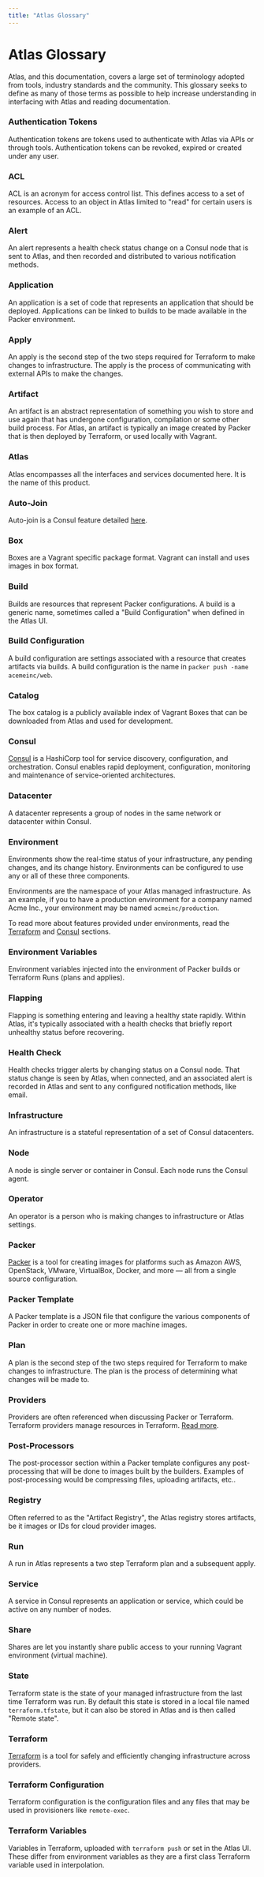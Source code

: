 ```yaml
---
title: "Atlas Glossary"
---
```

# Atlas Glossary

Atlas, and this documentation, covers a large set of terminology adopted
from tools, industry standards and the community. This glossary
seeks to define as many of those terms as possible to help increase
understanding in interfacing with Atlas and reading documentation.

### Authentication Tokens

Authentication tokens are tokens used to authenticate with Atlas via
APIs or through tools. Authentication tokens can be revoked, expired
or created under any user.

### ACL

ACL is an acronym for access control list. This defines access
to a set of resources. Access to an object in Atlas limited to "read"
for certain users is an example of an ACL.

### Alert

An alert represents a health check status change on a Consul node that
is sent to Atlas, and then recorded and distributed to various
notification methods.

### Application

An application is a set of code that represents an application that should
be deployed. Applications can be linked to builds to be made
available in the Packer environment.

### Apply

An apply is the second step of the two steps required for
Terraform to make changes to infrastructure. The apply is the process
of communicating with external APIs to make the changes.

### Artifact

An artifact is an abstract representation of something you wish to
store and use again that has undergone configuration, compilation or
some other build process. For Atlas, an artifact is typically
an image created by Packer that is then deployed by Terraform, or used
locally with Vagrant.

### Atlas

Atlas encompasses all the interfaces and services documented here. It is
the name of this product.

### Auto-Join

Auto-join is a Consul feature detailed [here](/help/consul/auto-join).

### Box

Boxes are a Vagrant specific package format. Vagrant can install
and uses images in box format.

### Build

Builds are resources that represent Packer configurations. A build
is a generic name, sometimes called a "Build Configuration" when
defined in the Atlas UI.

### Build Configuration

A build configuration are settings associated with a resource that
creates artifacts via builds. A build configuration is the name
in `packer push -name acemeinc/web`.

### Catalog

The box catalog is a publicly available index of Vagrant Boxes
that can be downloaded from Atlas and used for development.

### Consul

[Consul](https://consul.io) is a HashiCorp tool for service discovery, configuration,
and orchestration. Consul enables rapid deployment, configuration, monitoring and
maintenance of service-oriented architectures.

### Datacenter

A datacenter represents a group of nodes in the same network or
datacenter within Consul.

### Environment

Environments show the real-time status of your infrastructure,
any pending changes, and its change history. Environments can be configured
to use any or all of these three components.

Environments are the namespace of your Atlas managed infrastructure.
As an example, if you to have a production environment
for a company named Acme Inc., your environment
may be named `acmeinc/production`.

To read more about features provided under environments,
read the [Terraform](/help/terraform/features) and [Consul](/help/consul/features)
sections.

### Environment Variables

Environment variables injected into the environment of Packer builds or
Terraform Runs (plans and applies).

### Flapping

Flapping is something entering and leaving a healthy state rapidly. Within
Atlas, it's typically associated with a health checks that
briefly report unhealthy status before recovering.

### Health Check

Health checks trigger alerts by changing status on a Consul node. That status
change is seen by Atlas, when connected, and an associated alert is
recorded in Atlas and sent to any configured notification methods, like
email.

### Infrastructure

An infrastructure is a stateful representation of a set of Consul
datacenters.

### Node

A node is single server or container in Consul. Each node runs
the Consul agent.

### Operator

An operator is a person who is making changes to infrastructure or
Atlas settings.

### Packer

[Packer](https://packer.io) is a tool for creating images for platforms such as Amazon AWS,
OpenStack, VMware, VirtualBox, Docker, and more — all from a single
source configuration.

### Packer Template

A Packer template is a JSON file that configure the various components
of Packer in order to create one or more machine images.

### Plan

A plan is the second step of the two steps required for
Terraform to make changes to infrastructure. The plan is the process
of determining what changes will be made to.

### Providers

Providers are often referenced when discussing Packer
or Terraform. Terraform providers manage resources in Terraform.
[Read more](https://terraform.io/docs/providers/index.html).

### Post-Processors

The post-processor section within a Packer template configures
any post-processing that will be done to images built by the builders.
Examples of post-processing would be compressing files, uploading
artifacts, etc..

### Registry

Often referred to as the "Artifact Registry", the Atlas registry
stores artifacts, be it images or IDs for cloud provider images.

### Run

A run in Atlas represents a two step Terraform plan and a subsequent apply.

### Service

A service in Consul represents an application or service, which
could be active on any number of nodes.

### Share

Shares are let you instantly share public access to your running
Vagrant environment (virtual machine).

### State

Terraform state is the state of your managed infrastructure from the last
time Terraform was run. By default this state is stored in a local file
named `terraform.tfstate`, but it can also be stored in Atlas
and is then called "Remote state".

### Terraform

[Terraform](https://terraform.io) is a tool for safely and
efficiently changing infrastructure across providers.

### Terraform Configuration

Terraform configuration is the configuration files and any
files that may be used in provisioners like `remote-exec`.

### Terraform Variables

Variables in Terraform, uploaded with `terraform push` or
set in the Atlas UI. These differ from environment variables
as they are a first class Terraform variable used in interpolation.
